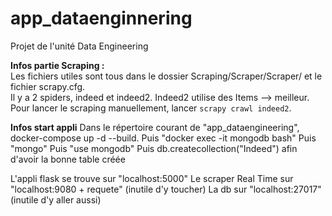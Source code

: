 # app_dataenginnering
Projet de l'unité Data Engineering

**Infos partie Scraping :**  
Les fichiers utiles sont tous dans le dossier Scraping/Scraper/Scraper/ et le fichier scrapy.cfg.  
Il y a 2 spiders, indeed et indeed2. Indeed2 utilise des Items --> meilleur.  
Pour lancer le scraping manuellement, lancer `scrapy crawl indeed2`.

**Infos start appli**
Dans le répertoire courant de "app_dataengineering", docker-compose up -d --build.
Puis "docker exec -it mongodb bash"
Puis "mongo"
Puis "use mongodb"
Puis db.createcollection("Indeed") afin d'avoir la bonne table créée

L'appli flask se trouve sur "localhost:5000"
Le scraper Real Time sur "localhost:9080 + requete" (inutile d'y toucher)
La db sur "localhost:27017" (inutile d'y aller aussi)

